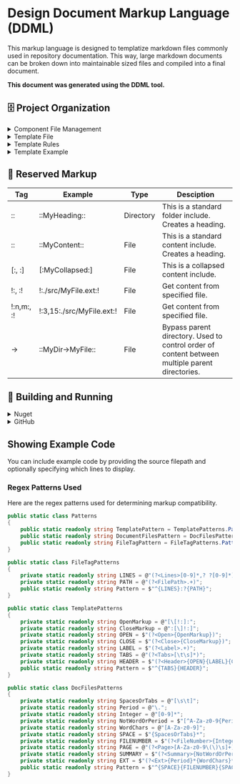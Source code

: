 # Design Document Markup Language (DDML)

This markup language is designed to templatize markdown files commonly used in repository documentation. This way, large markdown documents can be broken down into maintainable sized files and compiled into a final document. 

**This document was generated using the DDML tool.**

## 🗄 Project Organization
<details id="component-file-management">
<summary>Component File Management</summary>


Create a folder within your project to hold you component documents. Documents may be grouped into directories and subdirectories. It is recomendended to use directories as headings and keep content under the correct heading. Headings can be nested. If auto-headings is used, all headings after heading 6 will also be heading 6. Files will be appended in place as specified by the template. Files may be inserted in place, inside a collapsed GitHub tag or nested collapsed GitHub tag. Files not referenced in the template will be skipped.


</details>


<details id="template-file">
<summary>Template File</summary>


Create a markdown file within your project. This markdown file will define the structure of the document. Component documents are included into the fully compiled document using defined markup. The template file is a markdown file and may include all standard markdown and html.


</details>


<details id="template-rules">
<summary>Template Rules</summary>


* Each component document should be contained to a single line.
* The include markup must match the name of the document or directory, special characters excluded.
* Each include markup should be indented by how many parent directories it has.
* Indententions should be consistent and limited to tabs or spaces.
* Each include markup should be preceeded by it's parent or sibling include markups.
* Content may exists between include markup.
* Files may include numerals at the beginning of the document or directory but will be ignored by the compiler.


</details>


<details id="template-example">
<summary>Template Example</summary>


Here is an example of how the markup language is being used in this project.  The following snippet is the template file used to create this README.md.

```
::Design Document Markup Language (DDML)::

This markup language is designed to templatize markdown files commonly used in repository documentation. This way, large markdown documents can be broken down into maintainable sized files and compiled into a final document. 

**This document was generated using the DDML tool.**

    ::Project Organization::
        [:Component File Management:]
        [:Template File:]
        [:Template Rules:]
        [:Template Example:]

    ::Reserved Markup::

    ::Building and Running::
        [:Nuget:]
            [:Building:]
            [:Running:]
        [:GitHub:]
            [:Building:]
            [:Running:]

## Showing Example Code

You can include example code by providing the source filepath and optionally specifying which lines to display.

### Regex Patterns Used

Here are the regex patterns used for determining markup compatibility.

!:3,41:../src/DesignDocMarkupLanguage/Constants/Patterns.cs:!
```


</details>



## 🚧 Reserved Markup
|Tag|Example|Type|Desciption|
|---|---|---|---|
|::|::MyHeading::|Directory|This is a standard folder include.  Creates a heading.|
|::|::MyContent::|File|This is a standard content include.  Creates a heading.|
|[:, :]|[:MyCollapsed:]|File|This is a collapsed content include.|
|!:, :!|!:./src/MyFile.ext:!|File|Get content from specified file.|
|!:n,m:, :!|!:3,15:./src/MyFile.ext:!|File|Get content from specified file.|
|->|::MyDir->MyFile::|File|Bypass parent directory.  Used to control order of content between multiple parent directories.|

## 🔨 Building and Running
<details id="building-and-running-nuget">
<summary>Nuget</summary>
<blockquote>


### Nuget


<details id="building">
<summary>Building</summary>


TODO


</details>


<details id="running">
<summary>Running</summary>


TODO


</details>


</blockquote>
</details>


<details id="building-and-running-github">
<summary>GitHub</summary>
<blockquote>


### GitHub


<details id="building">
<summary>Building</summary>


#### Create NuGet Package

From the project root directory run:

```cmd
dotnet pack ./src/DesignDocMarkupLanguage/
```

> Successfully created package 'C:\spike\spike-large-markdown-management\src\DesignDocMarkupLanguage\nupkg\DesignDocMarkupLanguage.VERSION.nupkg'.

This will create the NuGet package into the ./nupkg folder.

#### Install

From the project root directory run:

```cmd
dotnet tool install --global --add-source src\DesignDocMarkupLanguage\nupkg DesignDocMarkupLanguage
```

> You can invoke the tool using the following command: ddml
> Tool 'designdocmarkuplanguage' (version 'VERSION') was successfully installed.

#### Uninstall

From the project root directory run:

```cmd
dotnet tool uninstall --global DesignDocMarkupLanguage
```

> Tool 'designdocmarkuplanguage' (version 'VERSION') was successfully uninstalled.


</details>


<details id="running">
<summary>Running</summary>


#### Running

From the project root run:

```cmd
$path = $(get-location)
ddml -t .\docs\ddml-template.md -d .\docs -o .\TEST_README.md -r $path
```

> You can invoke the tool using the following command: ddml
> Tool 'designdocmarkuplanguage' (version '1.0.0') was successfully installed.


</details>



</blockquote>
</details>


## Showing Example Code

You can include example code by providing the source filepath and optionally specifying which lines to display.

### Regex Patterns Used

Here are the regex patterns used for determining markup compatibility.

```csharp
public static class Patterns
{
    public static readonly string TemplatePattern = TemplatePatterns.Pattern;
    public static readonly string DocumentFilesPattern = DocFilesPatterns.Pattern;
    public static readonly string FileTagPattern = FileTagPatterns.Pattern;
}

public static class FileTagPatterns
{
    private static readonly string LINES = @"(?<Lines>[0-9]*,? ?[0-9]*)";
    private static readonly string PATH = @"(?<FilePath>.+)";
    public static readonly string Pattern = $"^{LINES}:?{PATH}";
}

public static class TemplatePatterns
{
    private static readonly string OpenMarkup = @"[\[!:]:";
    private static readonly string CloseMarkup = @":[\]!:]";
    private static readonly string OPEN = $"(?<Open>{OpenMarkup})";
    private static readonly string CLOSE = $"(?<Close>{CloseMarkup})";
    private static readonly string LABEL = $"(?<Label>.+)";
    private static readonly string TABS = @"(?<Tabs>[\t\s]*)";
    private static readonly string HEADER = $"(?<Header>{OPEN}{LABEL}{CLOSE})";
    public static readonly string Pattern = $"^{TABS}{HEADER}";
}

public static class DocFilesPatterns
{
    private static readonly string SpacesOrTabs = @"[\s\t]";
    private static readonly string Period = @"\.";
    private static readonly string Integer = @"[0-9]*";
    private static readonly string NotWordOrPeriod = $"[^A-Za-z0-9{Period}]*";
    private static readonly string WordChars = @"[A-Za-z0-9]";
    private static readonly string SPACE = $"{SpacesOrTabs}*";
    private static readonly string FILENUMBER = $"(?<FileNumber>{Integer} ?-?)";
    private static readonly string PAGE = @"(?<Page>[A-Za-z0-9\(\)\s]+)";
    private static readonly string SUMMARY = $"(?<Summary>{NotWordOrPeriod}{PAGE}{NotWordOrPeriod})";
    private static readonly string EXT = $"(?<Ext>{Period}*{WordChars}*)";
    public static readonly string Pattern = $"^{SPACE}{FILENUMBER}{SPACE}{SUMMARY}{SPACE}{EXT}";
}
```
